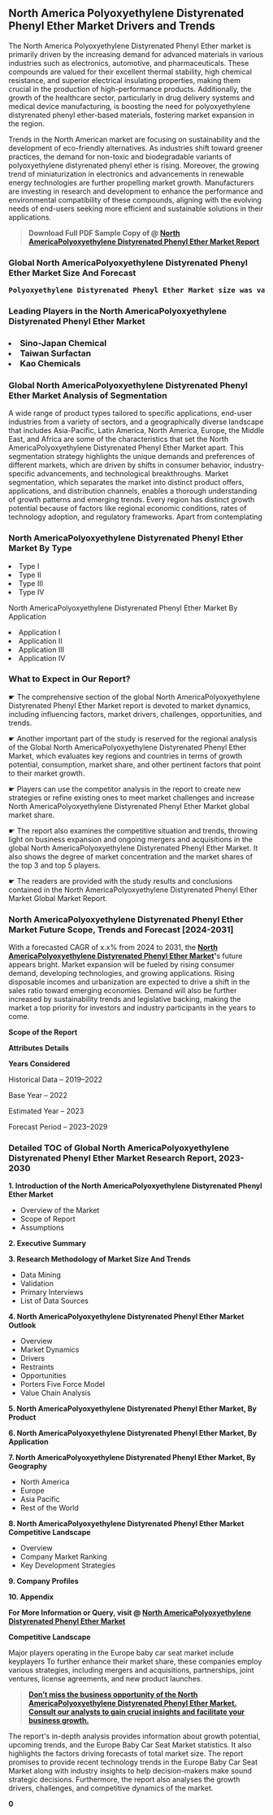 <p><h2>North America Polyoxyethylene Distyrenated Phenyl Ether Market Drivers and Trends</h2><p>The North America Polyoxyethylene Distyrenated Phenyl Ether market is primarily driven by the increasing demand for advanced materials in various industries such as electronics, automotive, and pharmaceuticals. These compounds are valued for their excellent thermal stability, high chemical resistance, and superior electrical insulating properties, making them crucial in the production of high-performance products. Additionally, the growth of the healthcare sector, particularly in drug delivery systems and medical device manufacturing, is boosting the need for polyoxyethylene distyrenated phenyl ether-based materials, fostering market expansion in the region.</p><p>Trends in the North American market are focusing on sustainability and the development of eco-friendly alternatives. As industries shift toward greener practices, the demand for non-toxic and biodegradable variants of polyoxyethylene distyrenated phenyl ether is rising. Moreover, the growing trend of miniaturization in electronics and advancements in renewable energy technologies are further propelling market growth. Manufacturers are investing in research and development to enhance the performance and environmental compatibility of these compounds, aligning with the evolving needs of end-users seeking more efficient and sustainable solutions in their applications.</p></p><blockquote id="" class=""><strong>Download Full PDF Sample Copy of @&nbsp;<a href="https://www.verifiedmarketreports.com/download-sample/?rid=109297&utm_source=GitHub-Jan&utm_medium=281" target="_blank">North AmericaPolyoxyethylene Distyrenated Phenyl Ether Market Report</a>&nbsp;&nbsp;</strong></blockquote><h3 id="" class=""><strong>Global&nbsp;North AmericaPolyoxyethylene Distyrenated Phenyl Ether Market Size And Forecast</strong></h3><pre class="reader-text-block__code-block"><strong>Polyoxyethylene Distyrenated Phenyl Ether Market size was valued at USD 0.45 Billion in 2022 and is projected to reach USD 0.68 Billion by 2030, growing at a CAGR of 5.3% from 2024 to 2030.</strong></pre><h3 id="" class="">Leading Players in the&nbsp;North AmericaPolyoxyethylene Distyrenated Phenyl Ether Market</h3><h3 class=""></Li><Li>Sino-Japan Chemical</Li><Li> Taiwan Surfactan</Li><Li> Kao Chemicals</h3><h3 id="" class="">Global&nbsp;North AmericaPolyoxyethylene Distyrenated Phenyl Ether Market Analysis of Segmentation</h3><p id="" class="">A wide range of product types tailored to specific applications, end-user industries from a variety of sectors, and a geographically diverse landscape that includes Asia-Pacific, Latin America, North America, Europe, the Middle East, and Africa are some of the characteristics that set the North AmericaPolyoxyethylene Distyrenated Phenyl Ether Market apart. This segmentation strategy highlights the unique demands and preferences of different markets, which are driven by shifts in consumer behavior, industry-specific advancements, and technological breakthroughs. Market segmentation, which separates the market into distinct product offers, applications, and distribution channels, enables a thorough understanding of growth patterns and emerging trends. Every region has distinct growth potential because of factors like regional economic conditions, rates of technology adoption, and regulatory frameworks. Apart from contemplating</p><h3 id="" class="">North AmericaPolyoxyethylene Distyrenated Phenyl Ether Market&nbsp;By Type</h3><p></Li><Li>Type I</Li><Li> Type II</Li><Li> Type III</Li><Li> Type IV</p><div class="" data-test-id=""><p>North AmericaPolyoxyethylene Distyrenated Phenyl Ether Market&nbsp;By Application</p></div><p class=""></Li><Li>Application I</Li><Li> Application II</Li><Li> Application III</Li><Li> Application IV</p><div class="" data-test-id=""><h3><span class="">What to Expect in Our Report?</span></h3></div><div class="" data-test-id=""><p><span class="">☛ The comprehensive section of the global North AmericaPolyoxyethylene Distyrenated Phenyl Ether Market report is devoted to market dynamics, including influencing factors, market drivers, challenges, opportunities, and trends.</span></p></div><div class="" data-test-id=""><p><span class="">☛ Another important part of the study is reserved for the regional analysis of the Global North AmericaPolyoxyethylene Distyrenated Phenyl Ether Market, which evaluates key regions and countries in terms of growth potential, consumption, market share, and other pertinent factors that point to their market growth.</span></p></div><div class="" data-test-id=""><p><span class="">☛ Players can use the competitor analysis in the report to create new strategies or refine existing ones to meet market challenges and increase North AmericaPolyoxyethylene Distyrenated Phenyl Ether Market global market share.</span></p></div><div class="" data-test-id=""><p><span class="">☛ The report also examines the competitive situation and trends, throwing light on business expansion and ongoing mergers and acquisitions in the global North AmericaPolyoxyethylene Distyrenated Phenyl Ether Market. It also shows the degree of market concentration and the market shares of the top 3 and top 5 players.</span></p></div><div class="" data-test-id=""><p><span class="">☛ The readers are provided with the study results and conclusions contained in the North AmericaPolyoxyethylene Distyrenated Phenyl Ether Market Global Market Report.</span></p></div><div class="" data-test-id=""><h3><span class="">North AmericaPolyoxyethylene Distyrenated Phenyl Ether Market Future Scope, Trends and Forecast [2024-2031]</span></h3></div><div class="" data-test-id=""><p><span class="">With a forecasted CAGR of x.x% from 2024 to 2031, the <strong><a href="https://www.verifiedmarketreports.com/download-sample/?rid=109297&utm_source=GitHub-Jan&utm_medium=281" target="_blank">North AmericaPolyoxyethylene Distyrenated Phenyl Ether Market</a>'</strong>s future appears bright. Market expansion will be fueled by rising consumer demand, developing technologies, and growing applications. Rising disposable incomes and urbanization are expected to drive a shift in the sales ratio toward emerging economies. Demand will also be further increased by sustainability trends and legislative backing, making the market a top priority for investors and industry participants in the years to come.</span></p><p id="ember66" class="ember-view reader-text-block__paragraph"><strong>Scope of the Report</strong></p><p id="ember67" class="ember-view reader-text-block__paragraph"><strong>Attributes Details</strong></p><p id="ember68" class="ember-view reader-text-block__paragraph"><strong>Years Considered</strong></p><p id="ember69" class="ember-view reader-text-block__paragraph">Historical Data &ndash; 2019&ndash;2022</p><p id="ember70" class="ember-view reader-text-block__paragraph">Base Year &ndash; 2022</p><p id="ember71" class="ember-view reader-text-block__paragraph">Estimated Year &ndash; 2023</p><p id="ember72" class="ember-view reader-text-block__paragraph">Forecast Period &ndash; 2023&ndash;2029</p></div><h3 id="" class="">Detailed TOC of Global North AmericaPolyoxyethylene Distyrenated Phenyl Ether Market Research Report, 2023-2030</h3><p id="" class=""><strong>1. Introduction of the North AmericaPolyoxyethylene Distyrenated Phenyl Ether Market</strong></p><ul><li>Overview of the Market</li><li>Scope of Report</li><li>Assumptions</li></ul><p id="" class=""><strong>2. Executive Summary</strong></p><p id="" class=""><strong>3. Research Methodology of Market Size And Trends</strong></p><ul><li>Data Mining</li><li>Validation</li><li>Primary Interviews</li><li>List of Data Sources</li></ul><p id="" class=""><strong>4. North AmericaPolyoxyethylene Distyrenated Phenyl Ether Market Outlook</strong></p><ul><li>Overview</li><li>Market Dynamics</li><li>Drivers</li><li>Restraints</li><li>Opportunities</li><li>Porters Five Force Model</li><li>Value Chain Analysis</li></ul><p id="" class=""><strong>5. North AmericaPolyoxyethylene Distyrenated Phenyl Ether Market, By Product</strong></p><p id="" class=""><strong>6. North AmericaPolyoxyethylene Distyrenated Phenyl Ether Market, By Application</strong></p><p id="" class=""><strong>7. North AmericaPolyoxyethylene Distyrenated Phenyl Ether Market, By Geography</strong></p><ul><li>North America</li><li>Europe</li><li>Asia Pacific</li><li>Rest of the World</li></ul><p id="" class=""><strong>8. North AmericaPolyoxyethylene Distyrenated Phenyl Ether Market Competitive Landscape</strong></p><ul><li>Overview</li><li>Company Market Ranking</li><li>Key Development Strategies</li></ul><p id="" class=""><strong>9. Company Profiles</strong></p><p id="" class=""><strong>10. Appendix</strong></p><p><strong>For More Information or Query, visit&nbsp;@ <a href="https://www.verifiedmarketreports.com/product/global-polyoxyethylene-distyrenated-phenyl-ether-market-2019-by-manufacturers-regions-type-and-application-forecast-to-2024/" target="_blank">North AmericaPolyoxyethylene Distyrenated Phenyl Ether Market</a></strong></p><p id="ember61" class="ember-view reader-text-block__paragraph"><strong>Competitive Landscape</strong></p><p id="ember62" class="ember-view reader-text-block__paragraph">Major players operating in the Europe baby car seat market include keyplayers To further enhance their market share, these companies employ various strategies, including mergers and acquisitions, partnerships, joint ventures, license agreements, and new product launches.</p><blockquote id="ember63" class="ember-view reader-text-block__blockquote"><strong><a href="https://www.verifiedmarketreports.com/download-sample/?rid=109297&utm_source=GitHub-Jan&utm_medium=281" target="_blank">Don&rsquo;t miss the business opportunity of the North AmericaPolyoxyethylene Distyrenated Phenyl Ether Market. Consult our analysts to gain crucial insights and facilitate your business growth.</a></strong></blockquote><p id="ember64" class="ember-view reader-text-block__paragraph">The report's in-depth analysis provides information about growth potential, upcoming trends, and the Europe Baby Car Seat Market statistics. It also highlights the factors driving forecasts of total market size. The report promises to provide recent technology trends in the Europe Baby Car Seat Market along with industry insights to help decision-makers make sound strategic decisions. Furthermore, the report also analyses the growth drivers, challenges, and competitive dynamics of the market.</p><p class="ember-view reader-text-block__paragraph"><strong>0</strong></p>
